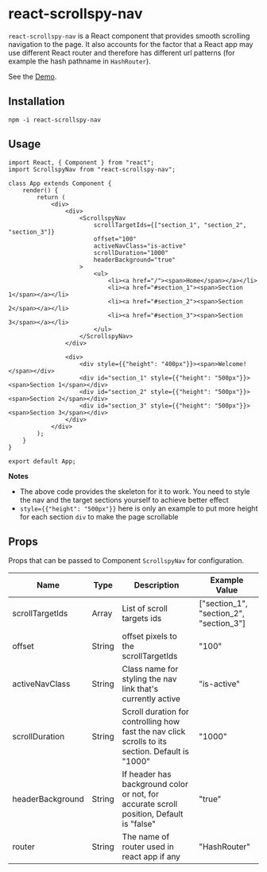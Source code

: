 # react-scrollspy-nav

`react-scrollspy-nav` is a React component that provides smooth scrolling navigation to the page. It also accounts for the factor that a React app may use different React router and therefore has different url patterns (for example the hash pathname in `HashRouter`).   

See the [Demo](https://StephenWeiXu.github.io/react-scrollspy-nav-example).

## Installation
`npm -i react-scrollspy-nav`

## Usage
```
import React, { Component } from "react";
import ScrollspyNav from "react-scrollspy-nav";

class App extends Component {
    render() {
        return (
            <div>
                <div>
                    <ScrollspyNav
                        scrollTargetIds={["section_1", "section_2", "section_3"]}
                        offset="100"
                        activeNavClass="is-active"
                        scrollDuration="1000"
                        headerBackground="true"
                    >
                        <ul>
                            <li><a href="/"><span>Home</span></a></li>
                            <li><a href="#section_1"><span>Section 1</span></a></li>
                            <li><a href="#section_2"><span>Section 2</span></a></li>
                            <li><a href="#section_3"><span>Section 3</span></a></li>
                        </ul>
                    </ScrollspyNav>
                </div>
                
                <div>
                    <div style={{"height": "400px"}}><span>Welcome!</span></div>
                    <div id="section_1" style={{"height": "500px"}}><span>Section 1</span></div>
                    <div id="section_2" style={{"height": "500px"}}><span>Section 2</span></div>
                    <div id="section_3" style={{"height": "500px"}}><span>Section 3</span></div>
                </div>
            </div>
        );
    }
}

export default App;
```

**Notes**

* The above code provides the skeleton for it to work. You need to style the nav and the target sections yourself to achieve better effect
* `style={{"height": "500px"}}` here is only an example to put more height for each section `div` to make the page scrollable


## Props

Props that can be passed to Component `ScrollspyNav` for configuration.

| Name | Type | Description | Example Value |
|------|------|------| ------ |
| scrollTargetIds | Array | List of scroll targets ids | ["section_1", "section_2", "section_3"] |
| offset | String | offset pixels to the scrollTargetIds | "100" |
| activeNavClass | String | Class name for styling the nav link that's currently active | "is-active" |
| scrollDuration | String | Scroll duration for controlling how fast the nav click scrolls to its section. Default is "1000" | "1000" |
| headerBackground | String | If header has background color or not, for accurate scroll position, Default is "false" | "true" |
| router | String | The name of router used in react app if any | "HashRouter" |

